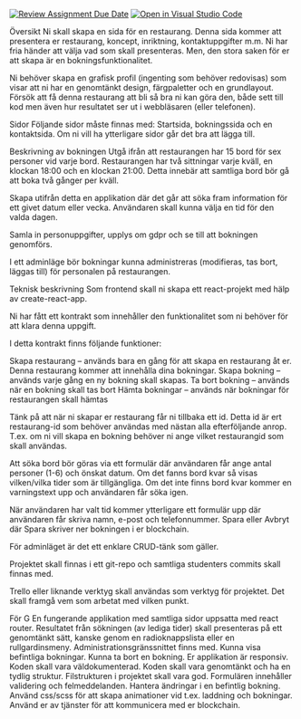 [![Review Assignment Due Date](https://classroom.github.com/assets/deadline-readme-button-24ddc0f5d75046c5622901739e7c5dd533143b0c8e959d652212380cedb1ea36.svg)](https://classroom.github.com/a/6LQNZAli)
[![Open in Visual Studio Code](https://classroom.github.com/assets/open-in-vscode-718a45dd9cf7e7f842a935f5ebbe5719a5e09af4491e668f4dbf3b35d5cca122.svg)](https://classroom.github.com/online_ide?assignment_repo_id=10891743&assignment_repo_type=AssignmentRepo)

Översikt
Ni skall skapa en sida för en restaurang. Denna sida kommer att presentera er restaurang, koncept, inriktning, kontaktuppgifter m.m. Ni har fria händer att välja vad som skall presenteras. Men, den stora saken för er att skapa är en bokningsfunktionalitet.

Ni behöver skapa en grafisk profil (ingenting som behöver redovisas) som visar att ni har en genomtänkt design, färgpaletter och en grundlayout. Försök att få denna restaurang att bli så bra ni kan göra den, både sett till kod men även hur resultatet ser ut i webbläsaren (eller telefonen).

 

Sidor
Följande sidor måste finnas med: Startsida, bokningssida och en kontaktsida. Om ni vill ha ytterligare sidor går det bra att lägga till.

 

Beskrivning av bokningen
Utgå ifrån att restaurangen har 15 bord för sex personer vid varje bord. Restaurangen har två sittningar varje kväll, en klockan 18:00 och en klockan 21:00. Detta innebär att samtliga bord bör gå att boka två gånger per kväll.

Skapa utifrån detta en applikation där det går att söka fram information för ett givet datum eller vecka. Användaren skall kunna välja en tid för den valda dagen.

Samla in personuppgifter, upplys om gdpr och se till att bokningen genomförs.

I ett adminläge bör bokningar kunna administreras (modifieras, tas bort, läggas till) för personalen på restaurangen.

 

Teknisk beskrivning
Som frontend skall ni skapa ett react-projekt med hälp av create-react-app.

Ni har fått ett kontrakt som innehåller den funktionalitet som ni behöver för att klara denna uppgift.

I detta kontrakt finns följande funktioner:

 

Skapa restaurang – används bara en gång för att skapa en restaurang åt er. Denna restaurang kommer att innehålla dina bokningar.
Skapa bokning – används varje gång en ny bokning skall skapas.
Ta bort bokning – används när en bokning skall tas bort
Hämta bokningar – används när bokningar för restaurangen skall hämtas
 

Tänk på att när ni skapar er restaurang får ni tillbaka ett id. Detta id är ert restaurang-id som behöver användas med nästan alla efterföljande anrop. T.ex. om ni vill skapa en bokning behöver ni ange vilket restaurangid som skall användas.

 

Att söka bord bör göras via ett formulär där användaren får ange antal personer (1-6) och önskat datum. Om det fanns bord kvar så visas vilken/vilka tider som är tillgängliga. Om det inte finns bord kvar kommer en varningstext upp och användaren får söka igen.

När användaren har valt tid kommer ytterligare ett formulär upp där användaren får skriva namn, e-post och telefonnummer. Spara eller Avbryt där Spara skriver ner bokningen i er blockchain.

För adminläget är det ett enklare CRUD-tänk som gäller.

Projektet skall finnas i ett git-repo och samtliga studenters commits skall finnas med.

Trello eller liknande verktyg skall användas som verktyg för projektet. Det skall framgå vem som arbetat med vilken punkt.

 

För G
En fungerande applikation med samtliga sidor uppsatta med react router.
Resultatet från sökningen (av lediga tider) skall presenteras på ett genomtänkt sätt, kanske genom en radioknappslista eller en rullgardinsmeny.
Administrationsgränssnittet finns med.
Kunna visa befintliga bokningar.
Kunna ta bort en bokning.
Er applikation är responsiv.
Koden skall vara väldokumenterad.
Koden skall vara genomtänkt och ha en tydlig struktur.
Filstrukturen i projektet skall vara god.
Formulären innehåller validering och felmeddelanden.
Hantera ändringar i en befintlig bokning.
Använd css/scss för att skapa animationer vid t.ex. laddning och bokningar.
Använd er av tjänster för att kommunicera med er blockchain.
